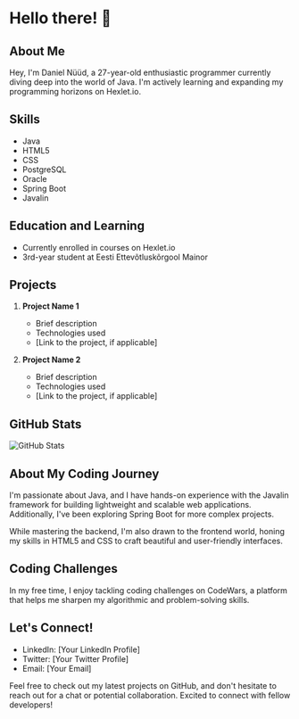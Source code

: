 # Hello there! 👋

## About Me

Hey, I'm Daniel Nüüd, a 27-year-old enthusiastic programmer currently diving deep into the world of Java. I'm actively learning and expanding my programming horizons on Hexlet.io.

## Skills

- Java
- HTML5
- CSS
- PostgreSQL
- Oracle
- Spring Boot
- Javalin

## Education and Learning

- Currently enrolled in courses on Hexlet.io
- 3rd-year student at Eesti Ettevõtluskõrgool Mainor

## Projects

1. **Project Name 1**
   - Brief description
   - Technologies used
   - [Link to the project, if applicable]

2. **Project Name 2**
   - Brief description
   - Technologies used
   - [Link to the project, if applicable]

## GitHub Stats

![GitHub Stats](link_to_your_github_stats)

## About My Coding Journey

I'm passionate about Java, and I have hands-on experience with the Javalin framework for building lightweight and scalable web applications. Additionally, I've been exploring Spring Boot for more complex projects.

While mastering the backend, I'm also drawn to the frontend world, honing my skills in HTML5 and CSS to craft beautiful and user-friendly interfaces.

## Coding Challenges

In my free time, I enjoy tackling coding challenges on CodeWars, a platform that helps me sharpen my algorithmic and problem-solving skills.

## Let's Connect!

- LinkedIn: [Your LinkedIn Profile]
- Twitter: [Your Twitter Profile]
- Email: [Your Email]

Feel free to check out my latest projects on GitHub, and don't hesitate to reach out for a chat or potential collaboration. Excited to connect with fellow developers!
